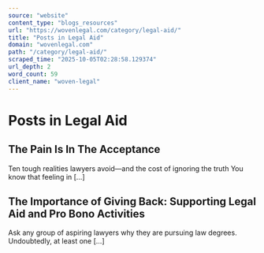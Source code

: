 ```yaml
---
source: "website"
content_type: "blogs_resources"
url: "https://wovenlegal.com/category/legal-aid/"
title: "Posts in Legal Aid"
domain: "wovenlegal.com"
path: "/category/legal-aid/"
scraped_time: "2025-10-05T02:28:58.129374"
url_depth: 2
word_count: 59
client_name: "woven-legal"
---
```


# Posts in Legal Aid

## The Pain Is In The Acceptance

Ten tough realities lawyers avoid—and the cost of ignoring the truth You know that feeling in […]

## The Importance of Giving Back: Supporting Legal Aid and Pro Bono Activities

Ask any group of aspiring lawyers why they are pursuing law degrees. Undoubtedly, at least one […]